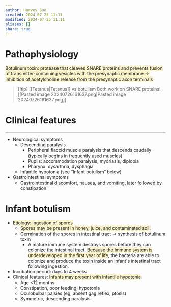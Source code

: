 ```yaml
---
author: Harvey Guo
created: 2024-07-25 11:11
modified: 2024-07-25 11:11
aliases: []
share: true
---
```

# Pathophysiology
<span style="background:rgba(240, 200, 0, 0.2)">Botulinum toxin: protease that cleaves SNARE proteins and prevents fusion of transmitter-containing vesicles with the presynaptic membrane → inhibition of acetylcholine release from the presynaptic axon terminals</span>
>[!tip] [[Tetanus|Tetanus]] vs botulism
>Both work on SNARE proteins![[Pasted image 20240726161637.png|Pasted image 20240726161637.png]]

# Clinical features
---
- Neurological symptoms
	- Descending paralysis
		- Peripheral flaccid muscle paralysis that descends caudally (typically begins in frequently used muscles)
		- Pupils: accommodation paralysis, mydriasis, diplopia
		- Pharynx: dysarthria, dysphagia
	- Infantile hypotonia (see “Infant botulism” below)
- Gastrointestinal symptoms
	- Gastrointestinal discomfort, nausea, and vomiting, later followed by constipation
# Infant botulism
- <span style="background:rgba(240, 200, 0, 0.2)">Etiology: ingestion of spores</span> 
	- <span style="background:rgba(240, 200, 0, 0.2)">Spores may be present in honey, juice, and contaminated soil.</span>
	- Germination of the spores in intestinal tract → synthesis of botulinum toxin
		- A mature immune system destroys spores before they can colonize the intestinal tract. <span style="background:rgba(240, 200, 0, 0.2)">Because the immune system is underdeveloped in the first year of life</span>, the bacteria are able to colonize and produce the toxin inside an infant's intestinal tract following ingestion.
- Incubation period: days to 4 weeks
- Clinical features: <span style="background:rgba(240, 200, 0, 0.2)">Infants may present with infantile hypotonia</span> 
	- Age <12 months
	- Constipation, poor feeding, hypotonia
	- Oculobulbar palsies (eg, absent gag reflex, ptosis)
	- Symmetric, descending paralysis